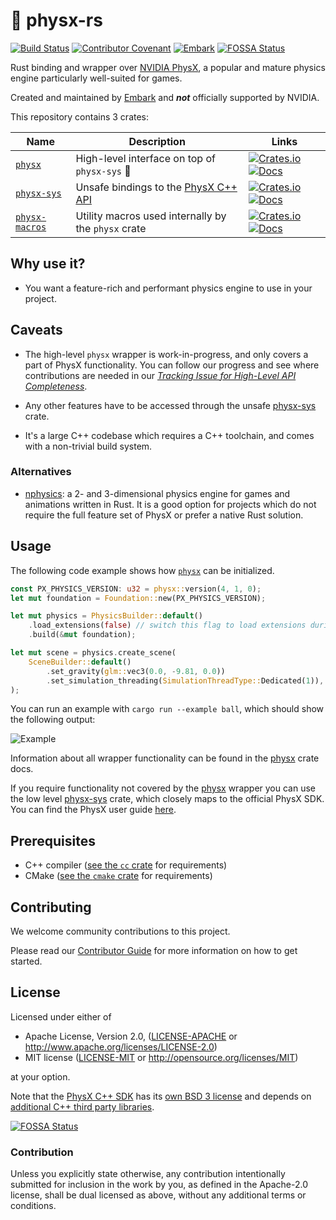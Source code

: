 # 🎳 physx-rs

[![Build Status](https://travis-ci.com/EmbarkStudios/physx-rs.svg?branch=master)](https://travis-ci.com/EmbarkStudios/physx-rs)
[![Contributor Covenant](https://img.shields.io/badge/contributor%20covenant-v1.4%20adopted-ff69b4.svg)](CODE_OF_CONDUCT.md)
[![Embark](https://img.shields.io/badge/embark-open%20source-blueviolet.svg)](http://embark.games)
[![FOSSA Status](https://app.fossa.io/api/projects/git%2Bgithub.com%2FEmbarkStudios%2Fphysx-rs.svg?type=shield)](https://app.fossa.io/projects/git%2Bgithub.com%2FEmbarkStudios%2Fphysx-rs?ref=badge_shield)

Rust binding and wrapper over [NVIDIA PhysX](https://github.com/NVIDIAGameWorks/PhysX), a popular and mature physics engine particularly well-suited for games.

Created and maintained by [Embark](http://embark.games) and _**not**_ officially supported by NVIDIA.

This repository contains 3 crates:

| Name | Description | Links |
| --- | --- | --- |
| [`physx`](physx/) | High-level interface on top of `physx-sys` 🚧 | [![Crates.io](https://img.shields.io/crates/v/physx.svg)](https://crates.io/crates/physx) [![Docs](https://docs.rs/physx/badge.svg)](https://docs.rs/physx) |
| [`physx-sys`](physx-sys/) | Unsafe bindings to the [PhysX C++ API](https://github.com/NVIDIAGameWorks/PhysX) | [![Crates.io](https://img.shields.io/crates/v/physx-sys.svg)](https://crates.io/crates/physx-sys) [![Docs](https://docs.rs/physx-sys/badge.svg)](https://docs.rs/physx-sys) |
| [`physx-macros`](physx-macros/) | Utility macros used internally by the `physx` crate | [![Crates.io](https://img.shields.io/crates/v/physx-macros.svg)](https://crates.io/crates/physx-macros) [![Docs](https://docs.rs/physx-macros/badge.svg)](https://docs.rs/physx-macros) |

## Why use it?

* You want a feature-rich and performant physics engine to use in your project.

## Caveats

* The high-level `physx` wrapper is work-in-progress, and only covers a part of PhysX functionality. You can follow our progress and see where contributions are needed in our [*Tracking Issue for High-Level API Completeness*](https://github.com/EmbarkStudios/physx-rs/issues/5).

* Any other features have to be accessed through the unsafe [physx-sys](physx-sys/) crate.

* It's a large C++ codebase which requires a C++ toolchain, and comes with a non-trivial build system.

### Alternatives

* [nphysics](https://github.com/rustsim/nphysics): a 2- and 3-dimensional physics engine for games and animations written in Rust. It is a good option for projects which do not require the full feature set of PhysX or prefer a native Rust solution.

## Usage

The following code example shows how [`physx`](physx/) can be initialized.

``` Rust
const PX_PHYSICS_VERSION: u32 = physx::version(4, 1, 0);
let mut foundation = Foundation::new(PX_PHYSICS_VERSION);

let mut physics = PhysicsBuilder::default()
    .load_extensions(false) // switch this flag to load extensions during setup
    .build(&mut foundation);

let mut scene = physics.create_scene(
    SceneBuilder::default()
        .set_gravity(glm::vec3(0.0, -9.81, 0.0))
        .set_simulation_threading(SimulationThreadType::Dedicated(1)),
);

```

You can run an example with `cargo run --example ball`, which should show the following output:

![Example](images/example-ball.png)

Information about all wrapper functionality can be found in the [physx](physx/) crate docs.

If you require functionality not covered by the [physx](physx/) wrapper you can use the low level [physx-sys](physx-sys) crate, which closely maps to the official PhysX SDK. You can find the PhysX user guide [here](https://gameworksdocs.nvidia.com/PhysX/4.1/documentation/physxguide/Manual/Introduction.html).

## Prerequisites

* C++ compiler ([see the `cc` crate](https://crates.io/crates/cc) for requirements)
* CMake ([see the `cmake` crate](https://crates.io/crates/cmake) for requirements)

## Contributing

We welcome community contributions to this project.

Please read our [Contributor Guide](CONTRIBUTING.md) for more information on how to get started.

## License

Licensed under either of

* Apache License, Version 2.0, ([LICENSE-APACHE](LICENSE-APACHE) or http://www.apache.org/licenses/LICENSE-2.0)
* MIT license ([LICENSE-MIT](LICENSE-MIT) or http://opensource.org/licenses/MIT)

at your option.

Note that the [PhysX C++ SDK](https://github.com/NVIDIAGameWorks/PhysX) has its [own BSD 3 license](https://gameworksdocs.nvidia.com/PhysX/4.1/documentation/physxguide/Manual/License.html) and depends on [additional C++ third party libraries](https://github.com/NVIDIAGameWorks/PhysX/tree/4.1/externals).


[![FOSSA Status](https://app.fossa.io/api/projects/git%2Bgithub.com%2FEmbarkStudios%2Fphysx-rs.svg?type=large)](https://app.fossa.io/projects/git%2Bgithub.com%2FEmbarkStudios%2Fphysx-rs?ref=badge_large)

### Contribution

Unless you explicitly state otherwise, any contribution intentionally
submitted for inclusion in the work by you, as defined in the Apache-2.0
license, shall be dual licensed as above, without any additional terms or
conditions.